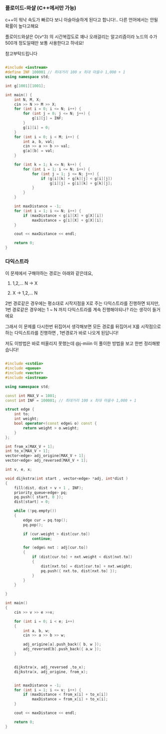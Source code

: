 
### 플로이드-와샬 (C++에서만 가능)

c++이 워낙 속도가 빠르다 보니 아슬아슬하게 된다고 합니다!..
다른 언어에서는 안될 확률이 높다고해요

플로이드와샬은 O(v^3) 의 시간복잡도로 꽤나 오래걸리는 알고리즘이라
노드의 수가 500개 정도일때만 보통 사용한다고 하네요! 

참고부탁드립니다 


~~~ c++

#include <iostream>
#define INF 100001 // 최대거리 100 x 최대 마을수 1,000 + 1
using namespace std;

int g[1001][1001];

int main() {
	int N, M, X;
	cin >> N >> M >> X;
	for (int i = 0; i <= N; i++) {
		for (int j = 0; j <= N; j++) {
			g[i][j] = INF;
		}
		g[i][i] = 0;
	}
	for (int i = 0; i < M; i++) {
		int a, b, val;
		cin >> a >> b >> val;
		g[a][b] = val;
	}

	for (int k = 1; k <= N; k++) {
		for (int i = 1; i <= N; i++) {
			for (int j = 1; j <= N; j++) {
				if (g[i][k] + g[k][j] < g[i][j])
					g[i][j] = g[i][k] + g[k][j];
			}
		}
	}

	int maxDistance = -1;
	for (int i = 1; i <= N; i++) {
		if (maxDistance < g[i][X] + g[X][i])
			maxDistance = g[i][X] + g[X][i];
	}

	cout << maxDistance << endl;

	return 0;
}

~~~

### 다익스트라

이 문제에서 구해야하는 경로는 아래와 같은데요, 

1) 1,2,... N -> X

2) X -> 1,2,... N 


2번 경로같은 경우에는 평소대로 시작지점을 X로 주는 다익스트라를 진행하면 되지만,
1번 경로같은 경우에는 1 ~ N 까지 다익스트라를 계속 진행해야되나? 라는 생각이 들거에요

그래서 이 문제를 다시한번 뒤집어서 생각해보면 모든 경로를 뒤집어서 X를 시작점으로 하는 다익스트라를 진행하면 , 1번경로가 바로 나오게 된답니다!

저도 이방법은 바로 떠올리지 못했는데 @j-miiin 이 풀이한 방법을 보고 한번 정리해봤습니다!

 

~~~ c++

#include <cstdio>
#include <queue>
#include <vector>
#include <iostream>

using namespace std;

const int MAX_V = 1001;
const int INF = 100001; // 최대거리 100 x 최대 마을수 1,000 + 1

struct edge {
	int to;
	int weight;
	bool operator<(const edge& o) const {
		return weight > o.weight;
	}
};

int from_x[MAX_V + 1];
int to_x[MAX_V + 1];
vector<edge> adj_origine[MAX_V + 1];
vector<edge> adj_reversed[MAX_V + 1];

int v, e, x;

void dijkstra(int start , vector<edge> *adj, int*dist )
{
	fill(dist, dist + v + 1 , INF);
	priority_queue<edge> pq;
	pq.push({ start, 0 });
	dist[start] = 0;

	while (!pq.empty())
	{
		edge cur = pq.top();
		pq.pop();

		if (cur.weight > dist[cur.to])
			continue;

		for (edge& nxt : adj[cur.to])
		{
			if (dist[cur.to] + nxt.weight < dist[nxt.to])
			{
				dist[nxt.to] = dist[cur.to] + nxt.weight;
				pq.push({ nxt.to, dist[nxt.to] });
			}
		}
	}

}

int main()
{
	cin >> v >> e >>x;

	for (int i = 0; i < e; i++)
	{
		int a, b, w;
		cin >> a >> b >> w;

		adj_origine[a].push_back({ b, w });
		adj_reversed[b].push_back({ a,w });
	}


	dijkstra(x, adj_reversed ,to_x);
	dijkstra(x, adj_origine, from_x);


	int maxDistance = -1;
	for (int i = 1; i <= v; i++) {
		if (maxDistance < from_x[i] + to_x[i])
			maxDistance = from_x[i] + to_x[i];
	}

	cout << maxDistance << endl;

	return 0;
}

~~~
